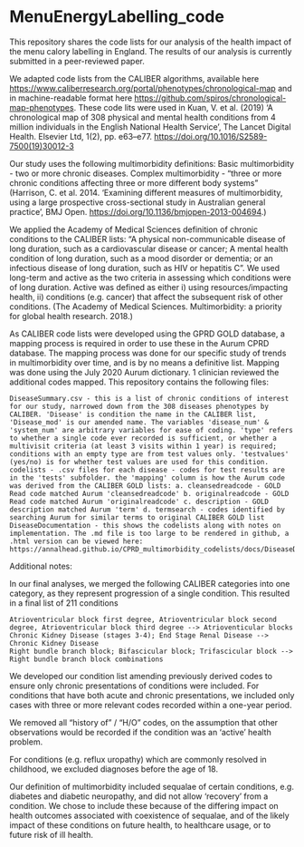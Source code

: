 # MenuEnergyLabelling_code

This repository shares the code lists for our analysis of the health impact of the menu calory labelling in England. The results of our analysis is currently submitted in a peer-reviewed paper.

We adapted code lists from the CALIBER algorithms, available here https://www.caliberresearch.org/portal/phenotypes/chronological-map  and in machine-readable format here https://github.com/spiros/chronological-map-phenotypes. These code lits were used in Kuan, V. et al. (2019) ‘A chronological map of 308 physical and mental health conditions from 4 million individuals in the English National Health Service’, The Lancet Digital Health. Elsevier Ltd, 1(2), pp. e63–e77. https://doi.org/10.1016/S2589-7500(19)30012-3

Our study uses the following multimorbidity definitions: Basic multimorbidity - two or more chronic diseases. Complex multimorbidity - “three or more chronic conditions affecting three or more different body systems” (Harrison, C. et al. 2014. ‘Examining different measures of multimorbidity, using a large prospective cross-sectional study in Australian general practice’, BMJ Open. https://doi.org/10.1136/bmjopen-2013-004694.)

We applied the Academy of Medical Sciences definition of chronic conditions to the CALIBER lists: “A physical non-communicable disease of long duration, such as a cardiovascular disease or cancer; A mental health condition of long duration, such as a mood disorder or dementia; or an infectious disease of long duration, such as HIV or hepatitis C”. We used long-term and active as the two criteria in assessing which conditions were of long duration. Active was defined as either i) using resources/impacting health, ii) conditions (e.g. cancer) that affect the subsequent risk of other conditions. (The Academy of Medical Sciences. Multimorbidity: a priority for global health research. 2018.)

As CALIBER code lists were developed using the GPRD GOLD database, a mapping process is required in order to use these in the Aurum CPRD database. The mapping process was done for our specific study of trends in multimorbidity over time, and is by no means a definitive list. Mapping was done using the July 2020 Aurum dictionary. 1 clinician reviewed the additional codes mapped.
This repository contains the following files:

    DiseaseSummary.csv - this is a list of chronic conditions of interest for our study, narrowed down from the 308 diseases phenotypes by CALIBER. 'Disease' is condition the name in the CALIBER list, 'Disease_mod' is our amended name. The variables 'disease_num' & 'system_num' are arbitrary variables for ease of coding. 'type' refers to whether a single code ever recorded is sufficient, or whether a multivisit criteria (at least 3 visits within 1 year) is required; conditions with an empty type are from test values only. 'testvalues' (yes/no) is for whether test values are used for this condition.
    codelists - .csv files for each disease - codes for test results are in the 'tests' subfolder. the 'mapping' column is how the Aurum code was derived from the CALIBER GOLD lists: a. cleansedreadcode - GOLD Read code matched Aurum 'cleansedreadcode' b. originalreadcode - GOLD Read code matched Aurum 'originalreadcode' c. description - GOLD description matched Aurum 'term' d. termsearch - codes identified by searching Aurum for similar terms to original CALIBER GOLD list
    DiseaseDocumentation - this shows the codelists along with notes on implementation. The .md file is too large to be rendered in github, a .html version can be viewed here: https://annalhead.github.io/CPRD_multimorbidity_codelists/docs/DiseaseDocumentation.html

Additional notes:

In our final analyses, we merged the following CALIBER categories into one category, as they represent progression of a single condition. This resulted in a final list of 211 conditions

    Atrioventricular block first degree, Atrioventricular block second degree, Atrioventricular block third degree --> Atrioventicular blocks
    Chronic Kidney Disease (stages 3-4); End Stage Renal Disease --> Chronic Kidney Disease
    Right bundle branch block; Bifascicular block; Trifascicular block --> Right bundle branch block combinations

We developed our condition list amending previously derived codes to ensure only chronic presentations of conditions were included. For conditions that have both acute and chronic presentations, we included only cases with three or more relevant codes recorded within a one-year period.

We removed all “history of” / “H/O” codes, on the assumption that other observations would be recorded if the condition was an ‘active’ health problem.

For conditions (e.g. reflux uropathy) which are commonly resolved in childhood, we excluded diagnoses before the age of 18.

Our definition of multimorbidity included sequalae of certain conditions, e.g. diabetes and diabetic neuropathy, and did not allow ‘recovery’ from a condition. We chose to include these because of the differing impact on health outcomes associated with coexistence of sequalae, and of the likely impact of these conditions on future health, to healthcare usage, or to future risk of ill health.
